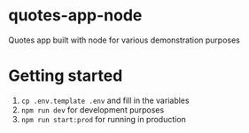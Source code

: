 # quotes-app-node
Quotes app built with node for various demonstration purposes

# Getting started

1. `cp .env.template .env` and fill in the variables
2. `npm run dev` for development purposes
3. `npm run start:prod` for running in production
